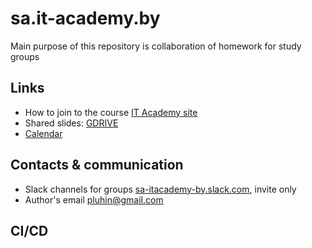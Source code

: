 # sa.it-academy.by
Main purpose of this repository is collaboration of homework  for study groups
## Links
- How to join to the course [IT Academy site](https://www.it-academy.by/)
- Shared slides: [GDRIVE](https://drive.google.com/open?id=0B7-pec-Rldg3fmZyRTdHb1NzUmwzcUxGdVNBNEpndTFVa00wcHFVLUlIbHpiS0FrbEd5QzQ)
- [Calendar](https://calendar.google.com/calendar/embed?src=g0hu9oa3gerlib7gmo74ghbvsk@group.calendar.google.com&ctz=Europe/Minsk&pli=1)
## Contacts & communication 
- Slack channels for groups [sa-itacademy-by.slack.com](https://sa-itacademy-by.slack.com), invite only
- Author's email [pluhin@gmail.com](pluhin@gmail.com)

## CI/CD
